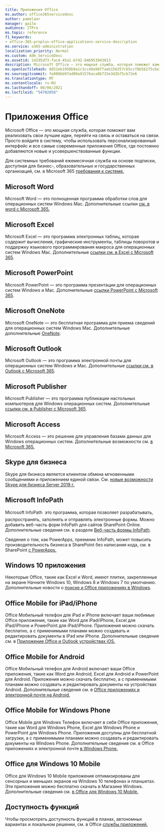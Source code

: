 ```yaml
---
title: Приложения Office
ms.author: office365servicedesc
author: pamelaar
manager: gailw
audience: ITPro
ms.topic: reference
f1_keywords:
- office-365-proplus-office-applications-service-description
ms.service: o365-administration
localization_priority: Normal
ms.custom: Adm_ServiceDesc
ms.assetid: 142d5d73-fac4-45a1-b742-846953943813
description: Microsoft Office — это мощная служба, которая поможет вам реализовать свои лучшие идеи, перейти на связь и оставаться на связи. Просто войдите в систему, чтобы использовать персонализированный интерфейс и все самые современные приложения Office, где постоянно добавляются новые и усовершенствованные функции.
ms.openlocfilehash: 8d52eb1950b9a1c3cc49a98ffaeb156357c65ccf8b56275c6e11b608aaafc246
ms.sourcegitcommit: fe808bb97ad09a91576aca8b733e3d2b75cb72e6
ms.translationtype: MT
ms.contentlocale: ru-RU
ms.lasthandoff: 08/06/2021
ms.locfileid: "54702058"
---
```

# <a name="office-applications"></a>Приложения Office

Microsoft Office — это мощная служба, которая поможет вам реализовать свои лучшие идеи, перейти на связь и оставаться на связи. Просто войдите в систему, чтобы использовать персонализированный интерфейс и все самые современные приложения Office, где постоянно добавляются новые и усовершенствованные функции.
  
Для системных требований ежемесячная служба на основе подписки, доступная для бизнес-, образовательных и государственных организаций, см. в Microsoft 365 [требования к системе.](https://products.office.com/office-system-requirements/#Office365forBEG)
  
## <a name="microsoft-word"></a>Microsoft Word

Microsoft Word — это полноценная программа обработки слов для операционных систем Windows Mac. Дополнительные ссылки [см. в word с Microsoft 365.](https://www.microsoft.com/microsoft-365/word)

## <a name="microsoft-excel"></a>Microsoft Excel

Microsoft Excel — это программа электронных таблиц, которая содержит вычисления, графические инструменты, таблицы поворотов и поддержку языкового программирования макроса для операционных систем Windows Mac. Дополнительные [ссылки см. в Excel с Microsoft 365](https://www.microsoft.com/microsoft-365/excel).
  
## <a name="microsoft-powerpoint"></a>Microsoft PowerPoint

Microsoft PowerPoint — это программа презентации для операционных систем Windows и Mac. Дополнительные [ссылки PowerPoint с Microsoft 365](https://www.microsoft.com/microsoft-365/powerpoint).

## <a name="microsoft-onenote"></a>Microsoft OneNote

Microsoft OneNote — это бесплатная программа для приема сведений для операционных систем Windows Mac. Дополнительные дополнительные [OneNote](https://www.microsoft.com/microsoft-365/onenote/digital-note-taking-app).
  
## <a name="microsoft-outlook"></a>Microsoft Outlook

Microsoft Outlook — это программа электронной почты для операционных систем Windows и Mac. Дополнительные [ссылки см. в Outlook с Microsoft 365](https://www.microsoft.com/microsoft-365/outlook/outlook-personal-email-plans).
  
## <a name="microsoft-publisher"></a>Microsoft Publisher

Microsoft Publisher — это программа публикации настольных компьютеров для Windows операционных систем. Дополнительные [ссылки см. в Publisher с Microsoft 365](https://www.microsoft.com/microsoft-365/publisher).
  
## <a name="microsoft-access"></a>Microsoft Access

Microsoft Access — это решение для управления базами данных для Windows операционных систем. Дополнительные возможности см. [в Microsoft 365.](https://www.microsoft.com/microsoft-365/access)
  
## <a name="skype-for-business"></a>Skype для бизнеса

Skype для бизнеса является клиентом обмена мгновенными сообщениями и приложением единой связи. См. [новые возможности Skype для бизнеса Server 2019 г.](/skypeforbusiness/whats-new)
  
## <a name="microsoft-infopath"></a>Microsoft InfoPath

Microsoft InfoPath  это программа, которая позволяет разрабатывать, распространять, заполнять и отправлять электронные формы. Можно добавить веб-часть форм InfoPath для сайтов SharePoint Online. Дополнительные сведения см. в разделе [Веб-часть формы InfoPath](https://go.microsoft.com/fwlink/p/?LinkId=271687).

Сведения о том, как PowerApps, преемник InfoPath, может повысить производительность бизнеса в SharePoint без написания кода, см. в SharePoint [с PowerApps.](https://powerapps.microsoft.com/infopath/)
  
## <a name="windows-10-apps"></a>Windows 10 приложения

Некоторые Office, такие как Excel и Word, имеют плитки, закрепленные на экране Начните Windows 10, Windows 8 и Windows 7 по умолчанию. Дополнительные новости о [поиске и Office приложениях в Windows](https://support.microsoft.com/office/907ce545-6ae8-459b-8d9d-de6764a635d6).
  
## <a name="office-mobile-for-ipadiphone"></a>Office Mobile for iPad/iPhone

Office Мобильный телефон для iPad и iPhone включает ваши любимые Office приложения, такие как Word для iPad/iPhone, Excel для iPad/iPhone и PowerPoint для iPad/iPhone. Приложения можно скачать бесплатно, а с применимыми планами можно создавать и редактировать документы в iPad или iPhone. Дополнительные сведения см. в [Приложение Office и Outlook устройствах iOS.](https://support.microsoft.com/office/0402b37e-49c4-4419-a030-f34c2013041f)

## <a name="office-mobile-for-android"></a>Office Mobile for Android

Office Мобильный телефон для Android включает ваши Office приложения, такие как Word для Android, Excel для Android и PowerPoint для Android. Приложения можно скачать бесплатно, а с применимыми планами можно создавать и редактировать документы на устройствах Android. Дополнительные сведения см. в [Office приложениях и электронной почте на Android.](https://support.office.com/article/6ef2ebf2-fc2d-474a-be4a-5a801365c87f)

## <a name="office-mobile-for-windows-phone"></a>Office Mobile for Windows Phone

Office Mobile для Windows Телефон включает в себя Office приложения, такие как Word для Windows Phone, Excel для Windows Phone и PowerPoint для Windows Phone. Приложения доступны для бесплатной загрузки, а с применимыми планами можно создавать и редактировать документы на Windows Phone. Дополнительные сведения см. в Office приложениях и электронной почте [в Windows Phone.](https://support.office.com/article/9bccc8b8-a321-4d0d-a45e-6e06a3438e43)

## <a name="office-for-windows-10-mobile"></a>Office для Windows 10 Mobile

Office для Windows 10 Mobile приложения оптимизированы для сенсорных и меньших экранов на Windows 10 телефонах и планшетах. Эти приложения можно бесплатно скачать в Магазине Windows. Дополнительные сведения см. [в Office для Windows 10 Mobile.](https://products.office.com/mobile/office-mobile-apps-for-windows)
  
## <a name="feature-availability"></a>Доступность функций

Чтобы просмотреть доступность функций в планах, автономных вариантах и локальном решении, см. в Office [службы приложений.](office-applications-service-description.md)
